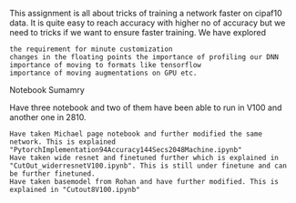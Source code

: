 This assignment is all about tricks of training a network faster on cipaf10 data. It is quite easy to reach accuracy with higher no of accuracy but we need to tricks if we want to ensure faster training. We have explored

    the requirement for minute customization
    changes in the floating points the importance of profiling our DNN
    importance of moving to formats like tensorflow
    importance of moving augmentations on GPU etc.

Notebook Sumamry

Have three notebook and two of them have been able to run in V100 and another one in 2810.

    Have taken Michael page notebook and further modified the same network. This is explained "PytorchImplementation94Accuracy144Secs2048Machine.ipynb"
    Have taken wide resnet and finetuned further which is explained in "CutOut_widerresnetV100.ipynb". This is still under finetune and can be further finetuned.
    Have taken basemodel from Rohan and have further modified. This is explained in "Cutout8V100.ipynb"
